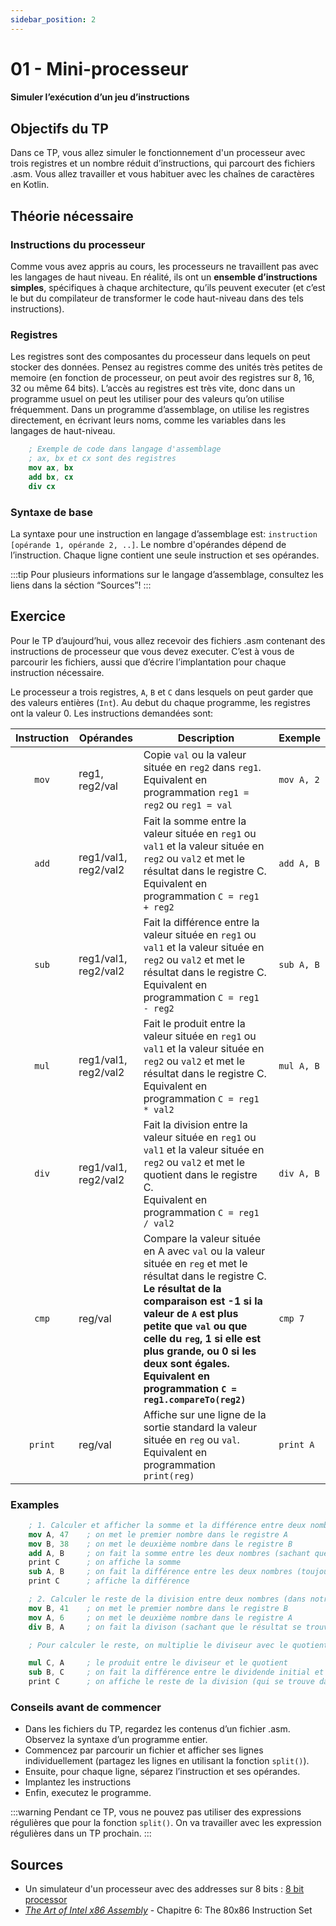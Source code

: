 ```yaml
---
sidebar_position: 2
---
```


# 01 - Mini-processeur
#### Simuler l’exécution d’un jeu d’instructions

## Objectifs du TP
Dans ce TP, vous allez simuler le fonctionnement d'un processeur avec trois registres et un nombre réduit d’instructions, qui parcourt des fichiers .asm. Vous allez travailler et vous habituer avec les chaînes de caractères en Kotlin.

## Théorie nécessaire

### Instructions du processeur
Comme vous avez appris au cours, les processeurs ne travaillent pas avec les langages de haut niveau. En réalité, ils ont un **ensemble d’instructions simples**,  spécifiques à chaque architecture, qu’ils peuvent executer (et c’est le but du compilateur de transformer le code haut-niveau dans des tels instructions).

### Registres
Les registres sont des composantes du processeur dans lequels on peut stocker des données. Pensez au registres comme des unités très petites de memoire (en fonction de processeur, on peut avoir des registres sur 8, 16, 32 ou même 64 bits). L’accès au registres est très vite, donc dans un programme usuel on peut les utiliser pour des valeurs qu’on utilise fréquemment.
Dans un programme d’assemblage, on utilise les registres directement, en écrivant leurs noms, comme les variables dans les langages de haut-niveau.

```nasm
    ; Exemple de code dans langage d'assemblage
    ; ax, bx et cx sont des registres
    mov ax, bx
    add bx, cx
    div cx
```

### Syntaxe de base
La syntaxe pour une instruction en langage d’assemblage est: `instruction [opérande 1, opérande 2, ..]`.
Le nombre d'opérandes dépend de l’instruction. Chaque ligne contient une seule instruction et ses opérandes.

:::tip
    Pour plusieurs informations sur le langage d’assemblage, consultez les liens dans la séction “Sources”!
:::

## Exercice
Pour le TP d’aujourd’hui, vous allez recevoir des fichiers .asm contenant des instructions de processeur que vous devez executer. C’est à vous de parcourir les fichiers, aussi que d’écrire l’implantation pour chaque instruction nécessaire.

Le processeur a trois registres, `A`,  `B` et `C` dans lesquels on peut garder que des valeurs entières (`Int`). Au debut du chaque programme, les registres ont la valeur 0. Les instructions demandées sont:

| Instruction  | Opérandes | Description | Exemple |
|:-----------:|-----------|-------------|---------|
|`mov`| reg1, reg2/val| Copie `val` ou la valeur située en `reg2` dans `reg1`.  <br/> Equivalent en programmation `reg1 = reg2` ou `reg1 = val`| `mov A, 2`|
|`add`| reg1/val1, reg2/val2| Fait la somme entre la valeur située en `reg1` ou `val1` et la valeur située en `reg2` ou `val2` et met le résultat dans le registre C. <br/> Equivalent en programmation `C = reg1 + reg2` | `add A, B`|
|`sub`| reg1/val1, reg2/val2| Fait la différence entre la valeur située en `reg1` ou `val1` et la valeur située en `reg2` ou `val2` et met le résultat dans le registre C. <br/> Equivalent en programmation `C = reg1 - reg2` | `sub A, B`|
|`mul`| reg1/val1, reg2/val2| Fait le produit entre la valeur située en `reg1` ou `val1` et la valeur située en `reg2` ou `val2` et met le résultat dans le registre C. <br/> Equivalent en programmation `C = reg1 * val2` | `mul A, B`|
|`div`| reg1/val1, reg2/val2| Fait la division entre la valeur située en `reg1` ou `val1` et la valeur située en `reg2` ou `val2` et met le quotient dans le registre C. <br/> Equivalent en programmation `C = reg1 / val2` | `div A, B`|
|`cmp`| reg/val| Compare la valeur située en A avec `val` ou la valeur située en `reg` et met le résultat dans le registre C. <b/>  Le résultat de la comparaison est -1 si la valeur de `A` est plus petite que `val` ou que celle du `reg`, 1 si elle est plus grande, ou 0 si les deux sont égales. <br/> Equivalent en programmation `C = reg1.compareTo(reg2)`| `cmp 7`|
|`print`| reg/val| Affiche sur une ligne de la sortie standard la valeur située en `reg` ou `val`. <br/> Equivalent en programmation `print(reg)`| `print A`|

### Examples

```nasm
    ; 1. Calculer et afficher la somme et la différence entre deux nombres (dans notre cas, 47 et 38)
    mov A, 47    ; on met le premier nombre dans le registre A
    mov B, 38    ; on met le deuxième nombre dans le registre B
    add A, B     ; on fait la somme entre les deux nombres (sachant que le résultat se trouve maintenant dans le registre C)
    print C      ; on affiche la somme
    sub A, B     ; on fait la différence entre les deux nombres (toujours sachant que le résultat se trouve maintenant dans le registre C)
    print C      ; affiche la différence
```

```nasm
    ; 2. Calculer le reste de la division entre deux nombres (dans notre cas, 41 et 6)
    mov B, 41    ; on met le premier nombre dans le registre B
    mov A, 6     ; on met le deuxième nombre dans le registre A
    div B, A     ; on fait la divison (sachant que le résultat se trouve maintenant dans le registre C)

    ; Pour calculer le reste, on multiplie le diviseur avec le quotient et on soustrait le résultat du dividende.

    mul C, A     ; le produit entre le diviseur et le quotient
    sub B, C     ; on fait la différence entre le dividende initial et le produit calculé par nous
    print C      ; on affiche le reste de la division (qui se trouve dans le registre C)
```

### Conseils avant de commencer
- Dans les fichiers du TP, regardez les contenus d’un fichier .asm. Observez la syntaxe d’un programme entier.
- Commencez par parcourir un fichier et afficher ses lignes individuellement (partagez les lignes en utilisant la fonction `split()`).
- Ensuite, pour chaque ligne, séparez l’instruction et ses opérandes.
- Implantez les instructions
- Enfin, executez le programme.

:::warning
Pendant ce TP, vous ne pouvez pas utiliser des expressions régulières que pour la fonction `split()`. On va travailler avec les expression régulières dans un TP prochain.
:::

## Sources
- Un simulateur d'un processeur avec des addresses sur 8 bits : [8 bit processor](https://schweigi.github.io/assembler-simulator/index.html)
- [*The Art of Intel x86 Assembly*](https://www.ic.unicamp.br/~pannain/mc404/aulas/pdfs/Art%20Of%20Intel%20x86%20Assembly.pdf) - Chapitre 6: The 80x86 Instruction Set
